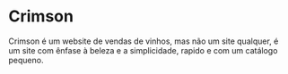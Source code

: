 # Crimson
Crimson é um website de vendas de vinhos, mas não um site qualquer, é um site com ênfase à beleza e a simplicidade, rapido e com um catálogo pequeno.
